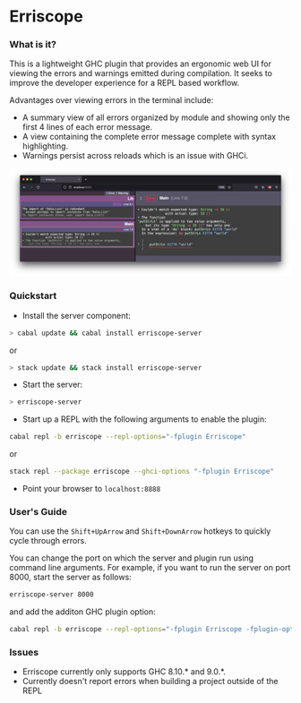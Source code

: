 # Erriscope

### What is it?

This is a lightweight GHC plugin that provides an ergonomic web UI for viewing
the errors and warnings emitted during compilation. It seeks to improve the
developer experience for a REPL based workflow.

Advantages over viewing errors in the terminal include:
- A summary view of all errors organized by module and showing only the first 4
  lines of each error message.
- A view containing the complete error message complete with syntax highlighting.
- Warnings persist across reloads which is an issue with GHCi.

![Screenshot](/screenshot.png)

### Quickstart

- Install the server component:
```bash
> cabal update && cabal install erriscope-server
```
or
```bash
> stack update && stack install erriscope-server
```

- Start the server:
```bash
> erriscope-server
```

- Start up a REPL with the following arguments to enable the plugin:
```bash
cabal repl -b erriscope --repl-options="-fplugin Erriscope"
```
or
```bash
stack repl --package erriscope --ghci-options "-fplugin Erriscope"
```

- Point your browser to `localhost:8888`

### User's Guide

You can use the `Shift+UpArrow` and `Shift+DownArrow` hotkeys to quickly cycle
through errors.

You can change the port on which the server and plugin run using command line
arguments. For example, if you want to run the server on port 8000, start the
server as follows:
```bash
erriscope-server 8000
```
and add the additon GHC plugin option:
```bash
cabal repl -b erriscope --repl-options="-fplugin Erriscope -fplugin-opts Erriscope:8000"
```

### Issues
- Erriscope currently only supports GHC 8.10.* and 9.0.*.
- Currently doesn't report errors when building a project outside of the REPL
